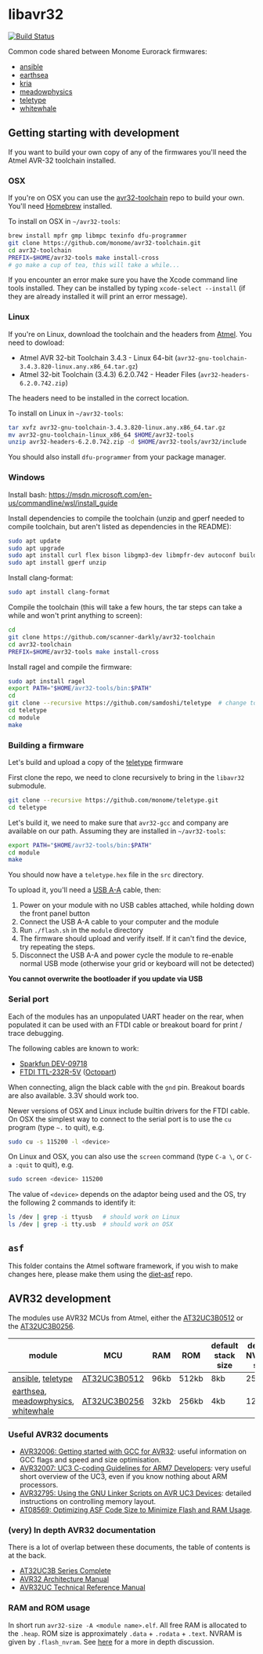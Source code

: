 # libavr32

[![Build Status](https://travis-ci.org/monome/libavr32.svg?branch=master)](https://travis-ci.org/monome/libavr32)

Common code shared between Monome Eurorack firmwares:

* [ansible][]
* [earthsea][]
* [kria][]
* [meadowphysics][]
* [teletype][]
* [whitewhale][]

## Getting starting with development

If you want to build your own copy of any of the firmwares you'll need the Atmel AVR-32 toolchain installed.

### OSX

If you're on OSX you can use the [avr32-toolchain][] repo to build your own. You'll need [Homebrew][homebrew] installed.

To install on OSX in `~/avr32-tools`:

```bash
brew install mpfr gmp libmpc texinfo dfu-programmer
git clone https://github.com/monome/avr32-toolchain.git
cd avr32-toolchain
PREFIX=$HOME/avr32-tools make install-cross
# go make a cup of tea, this will take a while...
```

If you encounter an error make sure you have the Xcode command line tools installed. They can be installed by typing `xcode-select --install` (if they are already installed it will print an error message).

### Linux

If you're on Linux, download the toolchain and the headers from [Atmel][atmellinux]. You need to dowload:
 - Atmel AVR 32-bit Toolchain 3.4.3 - Linux 64-bit (`avr32-gnu-toolchain-3.4.3.820-linux.any.x86_64.tar.gz`)
 - Atmel 32-bit Toolchain (3.4.3) 6.2.0.742 - Header Files (`avr32-headers-6.2.0.742.zip`)

The headers need to be installed in the correct location.

To install on Linux in `~/avr32-tools`:

```bash
tar xvfz avr32-gnu-toolchain-3.4.3.820-linux.any.x86_64.tar.gz
mv avr32-gnu-toolchain-linux_x86_64 $HOME/avr32-tools
unzip avr32-headers-6.2.0.742.zip -d $HOME/avr32-tools/avr32/include
```

You should also install `dfu-programmer` from your package manager.

### Windows

Install bash: https://msdn.microsoft.com/en-us/commandline/wsl/install_guide

Install dependencies to compile the toolchain (unzip and gperf needed to compile toolchain, but aren't listed as dependencies in the README):

```bash
sudo apt update
sudo apt upgrade
sudo apt install curl flex bison libgmp3-dev libmpfr-dev autoconf build-essential libncurses5-dev libmpc-dev texinfo
sudo apt install gperf unzip
```

Install clang-format:
```bash
sudo apt install clang-format
```

Compile the toolchain (this will take a few hours, the tar steps can take a while and won't print anything to screen):

```bash
cd
git clone https://github.com/scanner-darkly/avr32-toolchain
cd avr32-toolchain
PREFIX=$HOME/avr32-tools make install-cross
```

Install ragel and compile the firmware:

```bash
sudo apt install ragel
export PATH="$HOME/avr32-tools/bin:$PATH"
cd
git clone --recursive https://github.com/samdoshi/teletype  # change to repo of your preference
cd teletype
cd module
make
```

### Building a firmware

Let's build and upload a copy of the [teletype][] firmware

First clone the repo, we need to clone recursively to bring in the `libavr32` submodule.
```bash
git clone --recursive https://github.com/monome/teletype.git
cd teletype

```

Let's build it, we need to make sure that `avr32-gcc` and company are available on our path. Assuming they are installed in `~/avr32-tools`:
```bash
export PATH="$HOME/avr32-tools/bin:$PATH"
cd module
make
```

You should now have a `teletype.hex` file in the `src` directory.

To upload it, you'll need a [USB A-A][digikey] cable, then:

1. Power on your module with no USB cables attached, while holding down the front panel button
2. Connect the USB A-A cable to your computer and the module
3. Run `./flash.sh` in the `module` directory
4. The firmware should upload and verify itself. If it can't find the device, try repeating the steps.
5. Disconnect the USB A-A and power cycle the module to re-enable normal USB mode (otherwise your grid or keyboard will not be detected)

**You cannot overwrite the bootloader if you update via USB**

### Serial port

Each of the modules has an unpopulated UART header on the rear, when populated it can be used with an FTDI cable or breakout board for print / trace debugging.

The following cables are known to work:

- [Sparkfun DEV-09718](https://www.sparkfun.com/products/9718)
- [FTDI TTL-232R-5V](http://www.ftdichip.com/Products/Cables/USBTTLSerial.htm) ([Octopart](https://octopart.com/ttl-232r-5v-ftdi-19172129))

When connecting, align the black cable with the `gnd` pin. Breakout boards are also available. 3.3V should work too.

Newer versions of OSX and Linux include builtin drivers for the FTDI cable. On OSX the simplest way to connect to the serial port is to use the `cu` program (type `~.` to quit), e.g.

```bash
sudo cu -s 115200 -l <device>
```

On Linux and OSX, you can also use the `screen` command (type `C-a \`, or `C-a :quit` to quit), e.g.

```bash
sudo screen <device> 115200
```

The value of `<device>` depends on the adaptor being used and the OS, try the following 2 commands to identify it:

```bash
ls /dev | grep -i ttyusb   # should work on Linux
ls /dev | grep -i tty.usb  # should work on OSX
```


## `asf`

This folder contains the Atmel software framework, if you wish to make changes here, please make them using the [diet-asf][] repo.

## AVR32 development

The modules use AVR32 MCUs from Atmel, either the [AT32UC3B0512][] or the [AT32UC3B0256][].

| module                                          | MCU              | RAM  | ROM   | default stack size | default NVRAM size |
|-------------------------------------------------|------------------|------|-------|--------------------|--------------------|
| [ansible][], [teletype][]                       | [AT32UC3B0512][] | 96kb | 512kb | 8kb                | 256kb              |
| [earthsea][], [meadowphysics][], [whitewhale][] | [AT32UC3B0256][] | 32kb | 256kb | 4kb                | 128kb              |

### Useful AVR32 documents

- [AVR32006: Getting started with GCC for AVR32](http://www.atmel.com/Images/doc32074.pdf): useful information on GCC flags and speed and size optimisation.
- [AVR32007: UC3 C-coding Guidelines for ARM7 Developers](http://www.atmel.com/Images/doc32075.pdf): very useful short overview of the UC3, even if you know nothing about ARM processors.
- [AVR32795: Using the GNU Linker Scripts on AVR UC3 Devices](http://www.atmel.com/images/doc32158.pdf): detailed instructions on controlling memory layout.
- [AT08569: Optimizing ASF Code Size to Minimize Flash and RAM Usage](http://www.atmel.com/Images/Atmel-42370-Optimizing-ASF-Code-Size-to-Minimize-Flash-and-RAM-Usage_ApplicationNote_AT08569.pdf).

### (very) In depth AVR32 documentation

There is a lot of overlap between these documents, the table of contents is at the back.

- [AT32UC3B Series Complete](http://www.atmel.com/Images/doc32059.pdf)
- [AVR32 Architecture Manual](http://www.atmel.com/Images/doc32000.pdf)
- [AVR32UC Technical Reference Manual](http://www.atmel.com/Images/doc32000.pdf)

### RAM and ROM usage

In short run `avr32-size -A <module name>.elf`. All free RAM is allocated to the `.heap`. ROM size is approximately `.data` + `.rodata` + `.text`. NVRAM is given by `.flash_nvram`. See [here][avr32-ram-and-rom-usage] for a more in depth discussion.


[ansible]: https://github.com/monome/ansible
[earthsea]: https://github.com/monome/earthsea
[kria]: https://github.com/monome/kria
[meadowphysics]: https://github.com/monome/meadowphysics
[teletype]: https://github.com/monome/teletype
[whitewhale]: https://github.com/monome/whitewhale
[diet-asf]: https://github.com/monome/diet-asf
[avr32-toolchain]: https://github.com/monome/avr32-toolchain
[atmellinux]: http://www.atmel.com/tools/atmelavrtoolchainforlinux.aspx
[homebrew]: http://brew.sh/
[digikey]: http://www.digikey.com/product-detail/en/101-1020-BE-00100/1175-1035-ND/3064766
[AT32UC3B0256]: http://www.atmel.com/devices/AT32UC3B0256.aspx
[AT32UC3B0512]: http://www.atmel.com/devices/AT32UC3B0512.aspx
[avr32-ram-and-rom-usage]: http://samdoshi.com/post/2016/10/avr32-ram-and-rom-usage/
